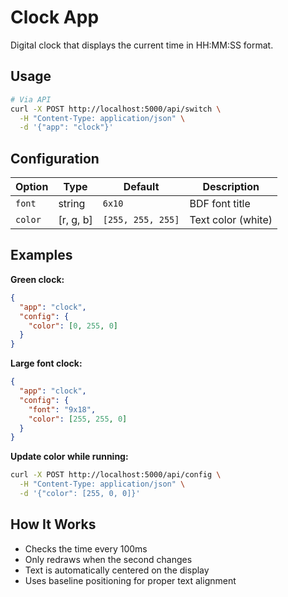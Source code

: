# Clock App

Digital clock that displays the current time in HH:MM:SS format.

## Usage

```bash
# Via API
curl -X POST http://localhost:5000/api/switch \
  -H "Content-Type: application/json" \
  -d '{"app": "clock"}'
```

## Configuration

| Option | Type | Default | Description |
|--------|------|---------|-------------|
| `font` | string | `6x10` | BDF font title |
| `color` | [r, g, b] | `[255, 255, 255]` | Text color (white) |

## Examples

**Green clock:**
```json
{
  "app": "clock",
  "config": {
    "color": [0, 255, 0]
  }
}
```

**Large font clock:**
```json
{
  "app": "clock",
  "config": {
    "font": "9x18",
    "color": [255, 255, 0]
  }
}
```

**Update color while running:**
```bash
curl -X POST http://localhost:5000/api/config \
  -H "Content-Type: application/json" \
  -d '{"color": [255, 0, 0]}'
```

## How It Works

- Checks the time every 100ms
- Only redraws when the second changes
- Text is automatically centered on the display
- Uses baseline positioning for proper text alignment
